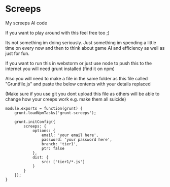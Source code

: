 # Screeps
My screeps AI code

If you want to play around with this feel free too ;)

Its not something im doing seriously. Just something im spending a little time on every now and then to think about game AI and efficiency as well as just for fun.

If you want to run this in webstorm or just use node to push this to the internet you will need grunt installed (find it on npm)

Also you will need to make a file in the same folder as this file called "Gruntfile.js" and paste the below contents with your details replaced

(Make sure if you use git you dont upload this file as others will be able to change how your creeps work e.g. make them all suicide)

    module.exports = function(grunt) {
        grunt.loadNpmTasks('grunt-screeps');
        
        grunt.initConfig({
            screeps: {
                options: {
                    email: 'your email here',
                    password: 'your password here',
                    branch: 'tier1',
                    ptr: false
                },
                dist: {
                    src: ['tier1/*.js']
                }
            }
        });
    }
